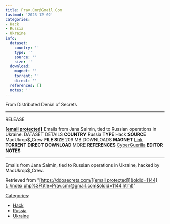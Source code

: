 ```yaml
---
title: Prav.Cmr@Gmail.Com
lastmod: '2023-12-02'
categories:
- Hack
- Russia
- Ukraine
info:
  dataset:
    country: ''
    type: ''
    source: ''
    size: ''
  download:
    magnet: ''
    torrent: ''
    direct: ''
  references: []
  notes: ''
---
```




From Distributed Denial of Secrets

---
RELEASE

**[[email protected]](../cdn-cgi/l/email-protection.html)**
Emails from Jana Salmin, tied to Russian operations in Ukraine.
DATASET DETAILS
**COUNTRY** Russia
**TYPE** Hack
**SOURCE** MadUkrop$_Crew
**FILE SIZE** 209 MB
DOWNLOADS
**MAGNET** [Link](magnet:?xt=urn:btih:AB7D7AD57BBDB9D6691086538B2020DA21EF769A&dn=prav.cmr@gmail.com.tgz&tr=udp://tracker.leechers-paradise.org:6969&tr=udp://zer0day.ch:1337&tr=udp://open.demonii.com:1337&tr=udp://tracker.coppersurfer.tk:6969&tr=udp://exodus.desync.com:6969)
**TORRENT**
**DIRECT DOWNLOAD**
MORE
**REFERENCES**
[CyberGuerilla](https://archive.cyberguerrilla.org/a/2017/mail-dumps-of-ruian-separatists/)
**EDITOR NOTES**

---

Emails from Jana Salmin, tied to Russian operations in Ukraine, hacked
by MadUkrop$_Crew.

Retrieved from
"[https://ddosecrets.com/[[email protected]]&oldid=1144](../index.php%3Ftitle=Prav.cmr@gmail.com&oldid=1144.html)"

[Categories](./Special:Categories.html "Special:Categories"):

- [Hack](./Category:Hack.html "Category:Hack")
- [Russia](./Category:Russia.html "Category:Russia")
- [Ukraine](./Category:Ukraine.html "Category:Ukraine")
